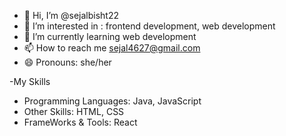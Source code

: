 - 👋 Hi, I’m @sejalbisht22
- 👀 I’m interested in : frontend development, web development
- 🌱 I’m currently learning web development
- 📫 How to reach me sejal4627@gmail.com
- 😄 Pronouns: she/her

-My Skills
- Programming Languages: Java, JavaScript
- Other Skills: HTML, CSS
- FrameWorks & Tools: React
<!---
sejalbisht22/sejalbisht22 is a ✨ special ✨ repository because its `README.md` (this file) appears on your GitHub profile.
You can click the Preview link to take a look at your changes.
--->
